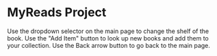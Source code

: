 # MyReads Project

Use the dropdown selector on the main page to change the shelf of the book.
Use the "Add Item" button to look up new books and add them to your collection.
Use the Back arrow button to go back to the main page.


